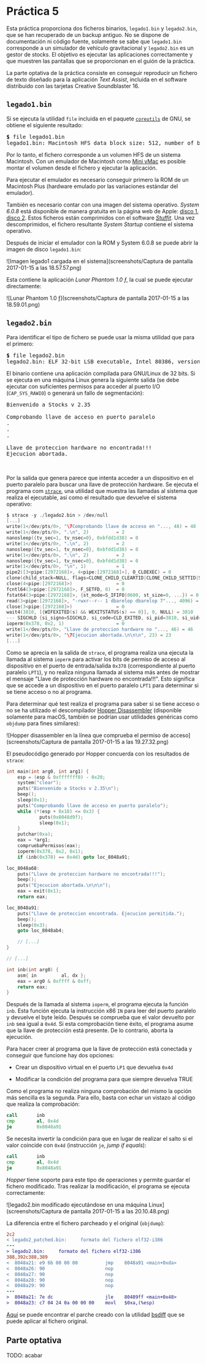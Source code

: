 # Práctica 5

Esta práctica proporciona dos ficheros binarios, `legado1.bin` y `legado2.bin`, que se han recuperado de un backup antiguo. No se dispone de documentación ni código fuente, solamente se sabe que `legado1.bin` corresponde a un simulador de vehículo gravitacional y `legado2.bin` es un gestor de stocks. El objetivo es ejecutar las aplicaciones correctamente y que muestren las pantallas que se proporcionan en el guión de la práctica.

La parte optativa de la práctica consiste en conseguir reproducir un fichero de texto diseñado para la aplicación *Text Assist*, incluida en el software distribuido con las tarjetas Creative Soundblaster 16.

## `legado1.bin`

Si se ejecuta la utilidad `file` incluida en el paquete [`coreutils`](https://www.gnu.org/ software/coreutils/coreutils.html) de GNU, se obtiene el siguiente resultado:

<pre>
<b>$</b> file legado1.bin
legado1.bin: Macintosh HFS data block size: 512, number of blocks: 2874, volume name: legado1
</pre>

Por lo tanto, el fichero corresponde a un volumen HFS de un sistema Macintosh. Con un emulador de Macintosh como [Mini vMac](http://www.gryphel.com/c/minivmac/) es posible montar el volumen desde el fichero y ejecutar la aplicación.

Para ejecutar el emulador es necesario conseguir primero la ROM de un Macintosh Plus (hardware emulado por las variaciones estándar del emulador).

También es necesario contar con una imagen del sistema operativo. *System 6.0.8* está disponible de manera gratuita en la página web de Apple: [disco 1](http://download.info.apple.com/Apple_Support_Area/Apple_Software_Updates/English-North_American/Macintosh/System/Older_System/System_6.0.x/SSW_6.0.8-1.4MB_Disk1of2.sea.bin), [disco 2](http://download.info.apple.com/Apple_Support_Area/Apple_Software_Updates/English-North_American/Macintosh/System/Older_System/System_6.0.x/SSW_6.0.8-1.4MB_Disk2of2.sea.bin). Estos ficheros están comprimidos con el software *[Stuffit](https://en.wikipedia.org/wiki/StuffIt)*. Una vez descomprimidos, el fichero resultante *System Startup* contiene el sistema operativo.

Después de iniciar el emulador con la ROM y System 6.0.8 se puede abrir la imagen de disco `legado1.bin`:

![Imagen legado1 cargada en el sistema](screenshots/Captura de pantalla 2017-01-15 a las 18.57.57.png)

Esta contiene la aplicación *Lunar Phantom 1.0 ƒ*, la cual se puede ejecutar directamente:

![Lunar Phantom 1.0 ƒ](screenshots/Captura de pantalla 2017-01-15 a las 18.59.01.png)

## `legado2.bin`

Para identificar el tipo de fichero se puede usar la misma utilidad que para el primero:

<pre>
<b>$</b> file legado2.bin
legado2.bin: ELF 32-bit LSB executable, Intel 80386, version 1 (SYSV), dynamically linked, interpreter /lib/ld-linux.so.2, for GNU/Linux 2.6.15, BuildID[sha1]=0d11cdb7be3800c844625e32520df530e7a5ee6d, not stripped
</pre>

El binario contiene una aplicación compilada para GNU/Linux de 32 bits. Si se ejecuta en una máquina Linux genera la siguiente salida (se debe ejecutar con suficientes permisos para acceder al puerto I/O (`CAP_SYS_RAWIO`) o generará un fallo de segmentación):

<pre>
Bienvenido a Stocks v 2.35

Comprobando llave de acceso en puerto paralelo
.
.
.

Llave de proteccion hardware no encontrada!!!
Ejecucion abortada.


</pre>


Por la salida que genera parece que intenta acceder a un dispositivo en el puerto paralelo para buscar una llave de protección hardware. Se ejecuta el programa com [`strace`](http://man7.org/linux/man-pages/man1/strace.1.html), una utilidad que muestra las llamadas al sistema que realiza el ejecutable, así como el resultado que devuelve el sistema operativo:

```c
$ strace -y ./legado2.bin > /dev/null
[...]
write(1</dev/pts/0>, "\7Comprobando llave de acceso en "..., 48) = 48
write(1</dev/pts/0>, ".\n", 2)          = 2
nanosleep({tv_sec=1, tv_nsec=0}, 0xbfdd1d38) = 0
write(1</dev/pts/0>, ".\n", 2)          = 2
nanosleep({tv_sec=1, tv_nsec=0}, 0xbfdd1d38) = 0
write(1</dev/pts/0>, ".\n", 2)          = 2
nanosleep({tv_sec=1, tv_nsec=0}, 0xbfdd1d38) = 0
write(1</dev/pts/0>, "\n", 1)           = 1
pipe2([3<pipe:[2972168]>, 4<pipe:[2972168]>], O_CLOEXEC) = 0
clone(child_stack=NULL, flags=CLONE_CHILD_CLEARTID|CLONE_CHILD_SETTID|SIGCHLD, child_tidptr=0xb75e9768) = 3810
close(4<pipe:[2972168]>)                = 0
fcntl64(3<pipe:[2972168]>, F_SETFD, 0)  = 0
fstat64(3<pipe:[2972168]>, {st_mode=S_IFIFO|0600, st_size=0, ...}) = 0
read(3<pipe:[2972168]>, "-rwxr--r-- 1 dbarelop dbarelop 7"..., 4096) = 63
close(3<pipe:[2972168]>)                = 0
wait4(3810, [{WIFEXITED(s) && WEXITSTATUS(s) == 0}], 0, NULL) = 3810
--- SIGCHLD {si_signo=SIGCHLD, si_code=CLD_EXITED, si_pid=3810, si_uid=0, si_status=0, si_utime=0, si_stime=0} ---
ioperm(0x378, 0x2, 1)                   = 0
write(1</dev/pts/0>, "Llave de proteccion hardware no "..., 46) = 46
write(1</dev/pts/0>, "\7Ejecucion abortada.\n\n\n", 23) = 23
[...]
```

Como se aprecia en la salida de `strace`, el programa realiza una ejecuta la llamada al sistema `ioperm` para activar los bits de permiso de acceso al dispositivo en el puerto de entrada/salida `0x378` (correspondiente al puerto paralelo `LPT1`), y no realiza ninguna llamada al sistema más antes de mostrar el mensaje "Llave de protección hardware no encontrada!!!". Esto significa que se accede a un dispositivo en el puerto paralelo `LPT1` para determinar si se tiene acceso o no al programa.

Para determinar qué test realiza el programa para saber si se tiene acceso o no se ha utilizado el descompilador [Hopper Disassembler](https://www.hopperapp.com/) (disponible solamente para macOS, también se podrían usar utilidades genéricas como `objdump` para fines similares):

![Hopper disassembler en la línea que comprueba el permiso de acceso](screenshots/Captura de pantalla 2017-01-15 a las 19.27.32.png)

El pseudocódigo generado por Hopper concuerda con los resultados de `strace`:

```c
int main(int arg0, int arg1) {
    esp = (esp & 0xfffffff0) - 0x20;
    system("clear");
    puts("Bienvenido a Stocks v 2.35\n");
    beep();
    sleep(0x1);
    puts("Comprobando llave de acceso en puerto paralelo");
    while (*(esp + 0x18) <= 0x3) {
            puts(0x8048d9f);
            sleep(0x1);
    }
    putchar(0xa);
    eax = *arg1;
    compruebaPermisos(eax);
    ioperm(0x378, 0x2, 0x1);
    if (inb(0x378) == 0x4d) goto loc_8048a91;

loc_8048a68:
    puts("Llave de proteccion hardware no encontrada!!!");
    beep();
    puts("Ejecucion abortada.\n\n\n");
    eax = exit(0x1);
    return eax;

loc_8048a91:
    puts("Llave de proteccion encontrada. Ejecucion permitida.");
    beep();
    sleep(0x3);
    goto loc_8048ab4;

    // [...]
}

// [...]

int inb(int arg0) {
    asm{ in         al, dx };
    eax = arg0 & 0xffff & 0xff;
    return eax;
}
```

Después de la llamada al sistema `ioperm`, el programa ejecuta la función `inb`. Esta función ejecuta la instrucción x86 `IN` para leer del puerto paralelo y devuelve el byte leído. Después se comprueba que el valor devuelto por `inb` sea igual a `0x4d`. Si esta comprobación tiene éxito, el programa asume que la llave de protección está presente. De lo contrario, aborta la ejecución.

Para hacer creer al programa que la llave de protección está conectada y conseguir que funcione hay dos opciones:

* Crear un dispositivo virtual en el puerto `LP1` que devuelva `0x4d`

* Modificar la condición del programa para que siempre devuelva TRUE

Como el programa no realiza ninguna comprobación del mismo la opción más sencilla es la segunda. Para ello, basta con echar un vistazo al código que realiza la comprobación:

```asm
call       inb
cmp        al, 0x4d
je         0x8048a91
```

Se necesita invertir la condición para que en lugar de realizar el salto si el valor coincide con `0x4d` (instrucción `je`, *jump if equals*):

```asm
call       inb
cmp        al, 0x4d
je         0x8048a91
```

*Hopper* tiene soporte para este tipo de operaciones y permite guardar el fichero modificado. Tras realizar la modificación, el programa se ejecuta correctamente:

![legado2.bin modificado ejecutándose en una máquina Linux](screenshots/Captura de pantalla 2017-01-15 a las 20.10.48.png)

La diferencia entre el fichero parcheado y el original (`objdump`):

```diff
2c2
< legado2_patched.bin:     formato del fichero elf32-i386
---
> legado2.bin:     formato del fichero elf32-i386
388,392c388,389
<  8048a21:	e9 6b 00 00 00       	jmp    8048a91 <main+0xda>
<  8048a26:	90                   	nop
<  8048a27:	90                   	nop
<  8048a28:	90                   	nop
<  8048a29:	90                   	nop
---
>  8048a21:	7e dc                	jle    80489ff <main+0x48>
>  8048a23:	c7 04 24 0a 00 00 00 	movl   $0xa,(%esp)
```

[Aquí](legado2_patch.bin) se puede encontrar el parche creado con la utilidad [bsdiff](http://www.daemonology.net/bsdiff/) que se puede aplicar al fichero original.

## Parte optativa

TODO: acabar












